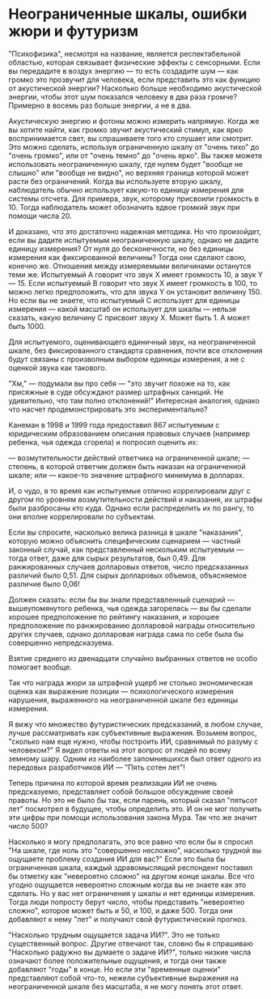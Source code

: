 # Неограниченные шкалы, ошибки жюри и футуризм
"Психофизика", несмотря на название, является респектабельной областью, которая связывает физические эффекты с сенсорными. Если вы передадите в воздух энергию — то есть создадите шум — как громко это прозвучит для человека, если представить это как функцию от акустической энергии? Насколько больше необходимо акустической энергии, чтобы этот шум показался человеку в два раза громче? Примерно в восемь раз больше энергии, а не в два.

Акустическую энергию и фотоны можно измерить напрямую. Когда же вы хотите найти, как громко звучит акустический стимул, как ярко воспринимается свет, вы спрашиваете того кто слушает или смотрит. Это можно сделать, используя ограниченную шкалу от "очень тихо" до "очень громко", или от "очень темно" до "очень ярко". Вы также можете использовать неограниченную шкалу, где нулем будет "вообще не слышно" или "вообще не видно", но верхняя граница которой может расти без ограничений. Когда вы используете вторую шкалу, наблюдатель обычно использует какую-то единицу измерения для системы отсчета. Для примера, звук, которому присвоили громкость в 10. Тогда наблюдатель может обозначить вдвое громкий звук при помощи числа 20.

И доказано, что это достаточно надежная методика. Но что произойдет, если вы дадите испытуемым неограниченную шкалу, однако не дадите единицу измерения? От нуля до бесконечности, но без единицы измерения как фиксированной величины? Тогда они сделают свою, конечно же. Отношения между измеряемыми величинами останутся теми же. Испытуемый А говорит что звук Х имеет громкость 10, а звук Y — 15. Если испытуемый В говорит что звук Х имеет громкость в 100, то можно легко предположить, что для звука Y он установит величину 150. Но если вы не знаете, что испытуемый С использует для единицы измерения — какой масштаб он использует для шкалы — нельзя сказать, какую величину С присвоит звуку Х. Может быть 1. А может быть 1000.

Для испытуемого, оценивающего единичный звук, на неограниченной шкале, без фиксированного стандарта сравнения, почти все отклонения будут связаны с произволным выбором единицы измерения, а не с оценкой звука как такового.

"Хм," — подумали вы про себя — "это звучит похоже на то, как присяжные в суде обсуждают размер штрафных санкций. Не удивительно, что там полно отклонений!" Интересная аналогия, однако что насчет продемонстрировать это экспериментально?

Канеман в 1998 и 1999 года предоставил 867 испытуемым с юридическим образованием описания правовых случаев (например ребенка, чья одежда сгорела) и попросил оценить их:

— возмутительности действий ответчика на ограниченной шкале;
— степень, в которой ответчик должен быть наказан на ограниченной шкале; или
— какое-то значение штрафного минимума в долларах.

И, о чудо, в то время как испытуемые отлично коррелировали друг с другом по уровням возмутительности действий и наказания, их штрафы были разбросаны кто куда. Однако если распределить их по рангу, то они вполне коррелировали по субъектам.

Если вы спросите, насколько велика разница в шкале "наказания", которую можно объяснить специфическим сценарием — частный законный случай, как представленный нескольким испытуемым — тогда ответ, даже для сырых результатов, был 0,49. Для ранжированных случаев долларовых ответов, число предсказанных различий было 0,51. Для сырых долларовых объемов, объясняемое различие было 0,06!

Должен сказать: если бы вы знали представленный сценарий — вышеупомянутого ребенка, чья одежда загорелась — вы бы сделали хорошее предположение по рейтингу наказания, и хорошее предположение по ранжированию долларовой награды относительно других случаев, однако долларовая награда сама по себе была бы совершенно непредсказуема.

Взятие среднего из двенадцати случайно выбранных ответов не особо помогает вообще.

Так что награда жюри за штрафной ущерб не столько экономическая оценка как выражение позиции — психологического измерения нарушения, выраженного на неограниченной шкале без единицы измерения.

Я вижу что множество футуристических предсказаний, в любом случае, лучше рассматривать как субъективные выражения. Возьмем вопрос, "сколько нам еще нужно, чтобы построить ИИ, сравнимый по разуму с человеком?" Я видел ответы на этот вопрос от людей по всему земному шару. Одним из наиболее запомнившихся был ответ одного из передовых разработчиков ИИ — "Пять сотен лет"!

Теперь причина по которой время реализации ИИ не очень предсказуемо, представляет собой большое обсуждение своей правоты. Но это не было бы так, если парень, который сказал "пятьсот лет" посмотрел в будущее, чтобы определить это. И он не мог получить эти цифры при помощи использования закона Мура. Так что же значит число 500?

Насколько я могу предполагать, это все равно что если бы я спросил "На шкале, где ноль это "совершенно несложно", насколько трудной вы ощущаете проблему создания ИИ для вас?" Если это была бы ограниченная шкала, каждый здравомыслящий респондент поставил бы отметку как "невероятно сложно" на другом конце шкалы. Все что угодно ощущается невероятно сложным когда вы не знаете как это сделать. Но у вас нет ограничения у шкалы и нет единицы измерения. Тогда люди попросту берут число, чтобы представить "невероятно сложно", которое может быть и 50, и 100, и даже 500. Тогда они добавляют к нему "лет" и получают свой футуристический прогноз.

"Насколько трудным ощущается задача ИИ?". Это не только существенный вопрос. Другие отвечают так, словно бы я спрашиваю "Насколько радужно вы думаете о задаче ИИ?", только низкие числа означают более положительные ощущения, и тогда они также добавляют "годы" в конце. Но если эти "временные оценки" представляют собой что-то, нежели субъективные выражения на неограниченной шкале без масштаба, я не могу понять этот ответ.